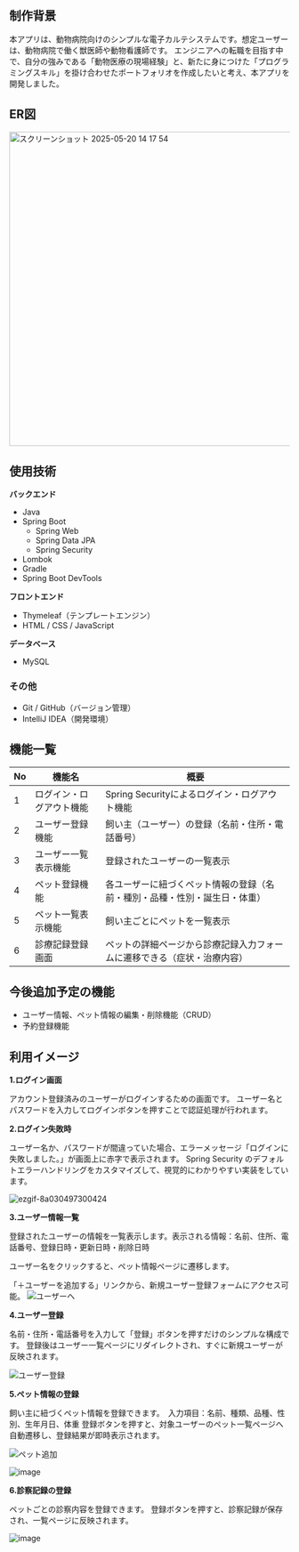 ## 制作背景
本アプリは、動物病院向けのシンプルな電子カルテシステムです。想定ユーザーは、動物病院で働く獣医師や動物看護師です。
エンジニアへの転職を目指す中で、自分の強みである「動物医療の現場経験」と、新たに身につけた「プログラミングスキル」を掛け合わせたポートフォリオを作成したいと考え、本アプリを開発しました。

## ER図
<img width="565" alt="スクリーンショット 2025-05-20 14 17 54" src="https://github.com/user-attachments/assets/e4a0eea0-fd7c-484c-98f9-c51474b5744e" />

## 使用技術

**バックエンド**
- Java 
- Spring Boot 
  - Spring Web
  - Spring Data JPA
  - Spring Security
- Lombok
- Gradle
- Spring Boot DevTools

**フロントエンド**
- Thymeleaf（テンプレートエンジン）
- HTML / CSS / JavaScript

**データベース**
- MySQL

### その他
- Git / GitHub（バージョン管理）
- IntelliJ IDEA（開発環境）


## 機能一覧

| No | 機能名                     | 概要                                                                 |
|----|----------------------------|----------------------------------------------------------------------|
| 1  | ログイン・ログアウト機能     | Spring Securityによるログイン・ログアウト機能 |
| 2  | ユーザー登録機能             | 飼い主（ユーザー）の登録（名前・住所・電話番号）                     |
| 3  | ユーザー一覧表示機能         | 登録されたユーザーの一覧表示           |
| 4  | ペット登録機能               | 各ユーザーに紐づくペット情報の登録（名前・種別・品種・性別・誕生日・体重） |
| 5  | ペット一覧表示機能           | 飼い主ごとにペットを一覧表示                                         |
| 6  | 診療記録登録画面     | ペットの詳細ページから診療記録入力フォームに遷移できる（症状・治療内容） |



## 今後追加予定の機能

- ユーザー情報、ペット情報の編集・削除機能（CRUD）
- 予約登録機能



## 利用イメージ
**1.ログイン画面**

  アカウント登録済みのユーザーがログインするための画面です。
ユーザー名とパスワードを入力してログインボタンを押すことで認証処理が行われます。

**2.ログイン失敗時**

  ユーザー名か、パスワードが間違っていた場合、エラーメッセージ「ログインに失敗しました。」が画面上に赤字で表示されます。
Spring Security のデフォルトエラーハンドリングをカスタマイズして、視覚的にわかりやすい実装をしています。

![ezgif-8a030497300424](https://github.com/user-attachments/assets/cbc9ba17-4145-4cf9-ae4c-9d82db06de04)

**3.ユーザー情報一覧**

登録されたユーザーの情報を一覧表示します。表示される情報：名前、住所、電話番号、登録日時・更新日時・削除日時

ユーザー名をクリックすると、ペット情報ページに遷移します。

「＋ユーザーを追加する」リンクから、新規ユーザー登録フォームにアクセス可能。
![ユーザーへ](https://github.com/user-attachments/assets/30b681d7-84dd-4257-a036-28485acee982)

**4.ユーザー登録**

名前・住所・電話番号を入力して「登録」ボタンを押すだけのシンプルな構成です。
登録後はユーザー一覧ページにリダイレクトされ、すぐに新規ユーザーが反映されます。

![ユーザー登録](https://github.com/user-attachments/assets/0591423f-7dfa-43ab-9e0f-2936cfc3c9bd)


**5.ペット情報の登録**

飼い主に紐づくペット情報を登録できます。　入力項目：名前、種類、品種、性別、生年月日、体重
登録ボタンを押すと、対象ユーザーのペット一覧ページへ自動遷移し、登録結果が即時表示されます。

![ペット追加](https://github.com/user-attachments/assets/6d85fa96-1225-4fff-993c-6b6afb8893cf)

![image](https://github.com/user-attachments/assets/bf0660ca-a2c7-41b0-a45e-961f26813007)

**6.診察記録の登録**

ペットごとの診察内容を登録できます。
登録ボタンを押すと、診察記録が保存され、一覧ページに反映されます。


![image](https://github.com/user-attachments/assets/098499b6-d5ac-43c8-b3f4-b2c4b79e3a2e)


